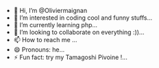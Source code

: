 - 👋 Hi, I’m @Oliviermaignan
- 👀 I’m interested in coding cool and funny stuffs...
- 🌱 I’m currently learning php...
- 💞️ I’m looking to collaborate on everything :))...
- 📫 How to reach me ...
- 😄 Pronouns: he...
- ⚡ Fun fact: try my Tamagoshi Pivoine !...

<!---
Oliviermaignan/Oliviermaignan is a ✨ special ✨ repository because its `README.md` (this file) appears on your GitHub profile.
You can click the Preview link to take a look at your changes.
--->
